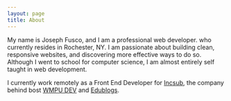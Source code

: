 ```yaml
---
layout: page
title: About
---
```


My name is Joseph Fusco, and I am a professional web developer. who currently resides in Rochester, NY. I am passionate about building clean, responsive websites, and discovering more effective ways to do so. Although I went to school for computer science, I am almost entirely self taught in web development.

I currently work remotely as a Front End Developer for [Incsub](http://incsub.com), the company behind bost [WMPU DEV](http://premium.wpmudev.org) and [Edublogs](http://edublogs.org).

